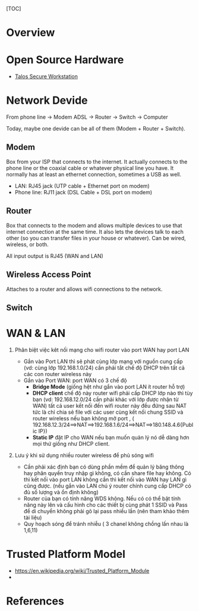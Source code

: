 [TOC]

# Overview

# Open Source Hardware
- [Talos Secure Workstation][3]

# Network Devide
From phone line -> Modem ADSL -> Router -> Switch -> Computer

Today, maybe one devide can be all of them (Modem + Router + Switch).

## Modem
Box from your ISP that connects to the internet. It actually connects to the phone line or the coaxial cable or whatever physical line you have. It normally has at least an ethernet connection, sometimes a USB as well.

- LAN: RJ45 jack (UTP cable + Ethernet port on modem)
- Phone line: RJ11 jack (DSL Cable + DSL port on modem)

## Router
Box that connects to the modem and allows multiple devices to use that internet connection at the same time. It also lets the devices talk to each other (so you can transfer files in your house or whatever). Can be wired, wireless, or both.

All input output is RJ45 (WAN and LAN)

## Wireless Access Point
Attaches to a router and allows wifi connections to the network.

## Switch

# WAN & LAN
1. Phân biệt việc kêt nối mạng cho wifi router vào port WAN hay port LAN
	- Gắn vào Port LAN thì sẽ phát cùng lớp mạng với nguồn cung cấp (vd: cùng lớp 192.168.1.0/24) cần phải tắt chế độ DHCP trên tất cả các con router wireless này
	- Gắn vào Port WAN: port WAN có 3 chế độ
		+ **Bridge Mode** (giống hệt như gắn vào port LAN ít router hỗ trợ)
		+ **DHCP client** chế độ này router wifi phải cấp DHCP lớp nào thì tùy bạn (vd: 192.168.12.0/24 cần phải khác với lớp được nhận từ WAN) tất cả user kết nối đến wifi router này đều đứng sau NAT tức là chỉ chia sẻ file với các user cùng kết nối chung SSID và router wireless nếu bạn không mở port , ( 192.168.12.3/24==>NAT==>192.168.1.6/24==>NAT==>180.148.4.6{Public IP})
		+ **Static IP** đặt IP cho WAN nếu bạn muốn quản lý nó dễ dàng hơn mọi thứ giống như DHCP client.

2. Lưu ý khi sử dụng nhiều router wireless để phủ sóng wifi
	- Cần phải xác định bạn có dùng phần mềm để quản lý băng thông hay phân quyền truy nhập gì không, có cần share file hay không. Có thì kết nối vào port LAN không cần thì kết nối vào WAN hay LAN gì cũng được. (nếu gắn vào LAN chú ý router chính cung cấp DHCP có đủ số lượng và ổn định không)
	- Router của bạn có tính năng WDS không. Nếu có có thể bật tính năng này lên và cấu hình cho các thiết bị cùng phát 1 SSID và Pass để di chuyển không phải gõ lại pass nhiều lần (nên tham khảo thêm tài liệu)
	- Quy hoạch sóng để tránh nhiễu ( 3 chanel không chồng lấn nhau là 1,6,11)


# Trusted Platform Model

- https://en.wikipedia.org/wiki/Trusted_Platform_Module
-

# References
[1]: https://en.wikipedia.org/wiki/List_of_open-source_hardware_projects "Wikipedia - List of open-source hardware projects"
[2]: https://en.wikipedia.org/wiki/Open-source_hardware "Wikipedia - Open source hardware"
[3]: https://www.crowdsupply.com/raptor-computing-systems/talos-secure-workstation "Talos Secure Workstation"
